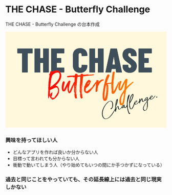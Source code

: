 # THE CHASE - Butterfly Challenge
THE CHASE - Butterfly Challenge の台本作成

![](./images/the-chase-butterfly-challenge-banner.png)

### 興味を持ってほしい人

- どんなアプリを作れば良いか分からない人
- 目標って言われても分からない人
- 衝動で動いてしまう人（やり始めてもいつの間にか手つかずになっている）

### 過去と同じことをやっていても、その延長線上には過去と同じ現実しかない
